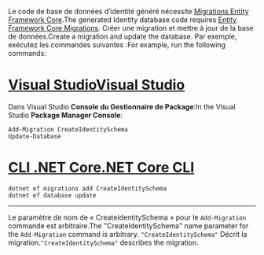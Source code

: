<span data-ttu-id="d05f0-101">Le code de base de données d’identité généré nécessite [Migrations Entity Framework Core](/ef/core/managing-schemas/migrations/).</span><span class="sxs-lookup"><span data-stu-id="d05f0-101">The generated Identity database code requires [Entity Framework Core Migrations](/ef/core/managing-schemas/migrations/).</span></span> <span data-ttu-id="d05f0-102">Créer une migration et mettre à jour de la base de données.</span><span class="sxs-lookup"><span data-stu-id="d05f0-102">Create a migration and update the database.</span></span> <span data-ttu-id="d05f0-103">Par exemple, exécutez les commandes suivantes :</span><span class="sxs-lookup"><span data-stu-id="d05f0-103">For example, run the following commands:</span></span>

# <a name="visual-studiotabvisual-studio"></a>[<span data-ttu-id="d05f0-104">Visual Studio</span><span class="sxs-lookup"><span data-stu-id="d05f0-104">Visual Studio</span></span>](#tab/visual-studio)

<span data-ttu-id="d05f0-105">Dans Visual Studio **Console du Gestionnaire de Package**:</span><span class="sxs-lookup"><span data-stu-id="d05f0-105">In the Visual Studio **Package Manager Console**:</span></span>

```PMC
Add-Migration CreateIdentitySchema
Update-Database
```

# <a name="net-core-clitabnetcore-cli"></a>[<span data-ttu-id="d05f0-106">CLI .NET Core</span><span class="sxs-lookup"><span data-stu-id="d05f0-106">.NET Core CLI</span></span>](#tab/netcore-cli)

```cli
dotnet ef migrations add CreateIdentitySchema
dotnet ef database update
```

---

<span data-ttu-id="d05f0-107">Le paramètre de nom de « CreateIdentitySchema » pour le `Add-Migration` commande est arbitraire.</span><span class="sxs-lookup"><span data-stu-id="d05f0-107">The "CreateIdentitySchema" name parameter for the `Add-Migration` command is arbitrary.</span></span> <span data-ttu-id="d05f0-108">`"CreateIdentitySchema"` Décrit la migration.</span><span class="sxs-lookup"><span data-stu-id="d05f0-108">`"CreateIdentitySchema"` describes the migration.</span></span>
